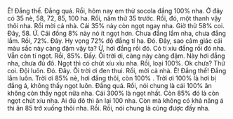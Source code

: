 Ê! Đắng thế. Đắng quá. Rồi, hôm nay em thử socola đắng 100% nha. Ở đây có 35 nè, 58, 72, 85, 100 ha. Rồi, năm thử 35 trước. Rồi, đó, một thanh vậy thôi nha. Rồi mời cả nhà. Cái 35% này còn ngọt ngay nha. Giờ thử 58% coi. Đây, 58. Ứ. Cái đồng 8% này nó ít ngọt hơn. Chưa đắng lắm nha, chưa đắng lắm. Rồi, 72%. Đây. Hy vọng 72% độ đắng tí ha. Đó. Đây, sao cảm giác cái màu sắc này càng đậm vậy ta? Ừ, hơi đắng rồi đó. Có tí xíu đắng rồi đó nha. Vẫn còn tí ngọt. Rồi, 85%. Đấy. Ối trời ơi, càng này càng đậm. Này hơi đắng nha, chưa đủ đô. Ngọt thì có chút xíu xìu nha. Rồi, loại 100%. Ok chưa? Thử coi. Đội luôn. Đó. Đây. Ối trời ơi đen thui. Rồi, mời cả nhà. Ê! Đắng thế! Đắng lắm luôn. Trời ơi 85% nè, hơi đắng thôi, còn 100% . Trời ơi 100% là hơi bị đắng á, không thấy ngọt luôn. Đắng quá. Rồi, nói chung là cái 100% ăn không còn thấy ngọt nữa nha. Cái 300% là ngọt nhất. Còn 85% đó là còn ngọt chút xíu nha. Ai đủ đô thì ăn lại 100 nha. Còn mà không có khả năng á thì ăn 85 trở xuống thôi nha. Rồi. Rồi, nói chung là cũng được đấy nha.